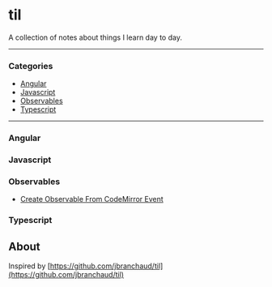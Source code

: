 # til

A collection of notes about things I learn day to day.

---

### Categories

* [Angular](#angular)
* [Javascript](#javascript)
* [Observables](#observables)
* [Typescript](#typescript)

---

### Angular

### Javascript

### Observables

- [Create Observable From CodeMirror Event](observables/create-observable-from-codemirror-event.md)

### Typescript

## About

Inspired by [https://github.com/jbranchaud/til](https://github.com/jbranchaud/til)
